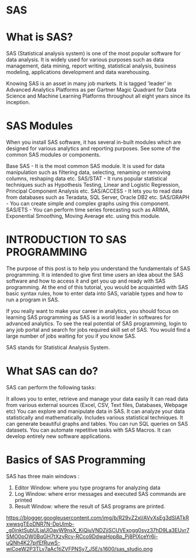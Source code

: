 # SAS

# What is SAS?

SAS (Statistical analysis system) is one of the most popular software for data analysis. It is widely used for various purposes such as data management, data mining, report writing, statistical analysis, business modeling, applications development and data warehousing.

Knowing SAS is an asset in many job markets. It is tagged 'leader' in Advanced Analytics Platforms as per Gartner Magic Quadrant for Data Science and Machine Learning Platforms throughout all eight years since its inception.

# SAS Modules

When you install SAS software, it has several in-built modules which are designed for various analytics and reporting purposes. See some of the common SAS modules or components.

Base SAS - It is the most common SAS module. It is used for data manipulation such as filtering data, selecting, renaming or removing columns, reshaping data etc.
SAS/STAT - It runs popular statistical techniques such as Hypothesis Testing, Linear and Logistic Regression, Principal Component Analysis etc.
SAS/ACCESS - It lets you to read data from databases such as Teradata, SQL Server, Oracle DB2 etc.
SAS/GRAPH - You can create simple and complex graphs using this component.
SAS/ETS - You can perform time series forecasting such as ARIMA, Exponential Smoothing, Moving Average etc. using this module.

# INTRODUCTION TO SAS PROGRAMMING

The purpose of this post is to help you understand the fundamentals of SAS programming. It is intended to give first time users an idea about the SAS software and how to access it and get you up and ready with SAS programming. At the end of this tutorial, you would be acquainted with SAS basic syntax rules, how to enter data into SAS, variable types and how to run a program in SAS.

If you really want to make your career in analytics, you should focus on learning SAS programming as SAS is a world leader in softwares for advanced analytics. To see the real potential of SAS programming, login to any job portal and search for jobs required skill set of SAS. You would find a large number of jobs waiting for you if you know SAS.

SAS stands for Statistical Analysis System.

# What SAS can do?

SAS can perform the following tasks:

It allows you to enter, retrieve and manage your data easily
It can read data from various external sources (Excel, CSV, Text files, Databases, Webpage etc)
You can explore and manipulate data in SAS.
It can analyze your data statistically and mathematically. Includes various statistical techniques.
It can generate beautiful graphs and tables.
You can run SQL queries on SAS datasets.
You can automate repetitive tasks with SAS Macros.
It can develop entirely new software applications.

# Basics of SAS Programming

SAS has three main windows :

1) Editor Window: where you type programs for analyzing data
2) Log Window: where error messages and executed SAS commands are printed
3) Result Window: where the result of SAS programs are printed.

https://blogger.googleusercontent.com/img/b/R29vZ2xl/AVvXsEg3dSIATkRxwwsgTEoDNR7N-DpUlmb-_g0inktSubULjaUlOavW9nsX_KiQjuVNDZjjSCUVExogg0syz37hD9La3EUvr7SMO0pOW0BqGH7tXzyRcy-RCco9DdwaHop8p_Pj8PlXceYr6i-uQNh4K27pifEfRuwS-wiCoeW2P3TLv7aAc1tiZVFPNSy7_J5E/s1600/sas_studio.png
